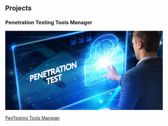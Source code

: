 <section id="projects" class="section">
    <h1>Projects</h1>
    <h3>Penetration Testing Tools Manager</h3>
    <div class="project-item">
        <a href="https://github.com/VincentRitchie/PenTesting-Tools-Manager">
            <img src="https://github.com/VincentRitchie/VincentRitchie/blob/main/PenTesting_pro_img.jpg" alt = "PenTesting" width = "720">
            <p>PenTesting Tools Manager</p>
        </a>
    </div>
</section>
